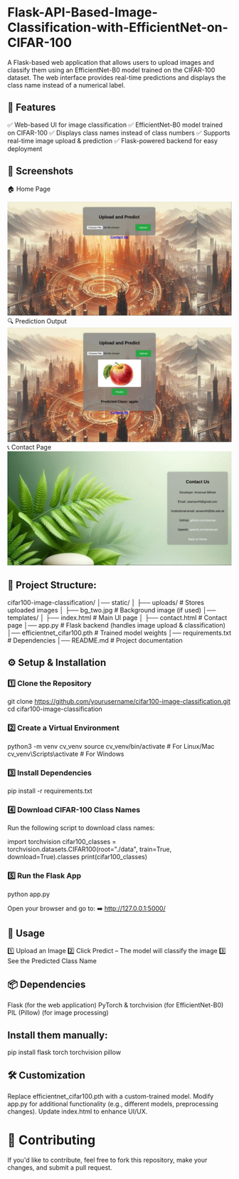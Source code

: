 # Flask-API-Based-Image-Classification-with-EfficientNet-on-CIFAR-100

A Flask-based web application that allows users to upload images and classify them using an EfficientNet-B0 model trained on the CIFAR-100 dataset. The web interface provides real-time predictions and displays the class name instead of a numerical label.

## 🚀 Features
✅ Web-based UI for image classification
✅ EfficientNet-B0 model trained on CIFAR-100
✅ Displays class names instead of class numbers
✅ Supports real-time image upload & prediction
✅ Flask-powered backend for easy deployment

## 📸 Screenshots
🏠 Home Page

<img src="photo_1_2025-02-03_22-02-32.jpg" width="600">
🔍 Prediction Output

<img src="photo_6_2025-02-03_22-02-32.jpg" width="600">
📞 Contact Page

<img src="photo_10_2025-02-03_22-02-32.jpg" width="600">

## 📂 Project Structure:

cifar100-image-classification/
│── static/
│   ├── uploads/         # Stores uploaded images
│   ├── bg_two.jpg       # Background image (if used)
│── templates/
│   ├── index.html       # Main UI page
│   ├── contact.html     # Contact page
│── app.py               # Flask backend (handles image upload & classification)
│── efficientnet_cifar100.pth  # Trained model weights
│── requirements.txt      # Dependencies
│── README.md             # Project documentation

## ⚙️ Setup & Installation

### 1️⃣ Clone the Repository

git clone https://github.com/yourusername/cifar100-image-classification.git
cd cifar100-image-classification

### 2️⃣ Create a Virtual Environment

python3 -m venv cv_venv
source cv_venv/bin/activate  # For Linux/Mac
cv_venv\Scripts\activate     # For Windows

### 3️⃣ Install Dependencies
pip install -r requirements.txt

### 4️⃣ Download CIFAR-100 Class Names

Run the following script to download class names:

import torchvision
cifar100_classes = torchvision.datasets.CIFAR100(root="./data", train=True, download=True).classes
print(cifar100_classes)

### 5️⃣ Run the Flask App

python app.py

Open your browser and go to:
➡️ http://127.0.0.1:5000/

## 🔧 Usage
1️⃣ Upload an Image
2️⃣ Click Predict – The model will classify the image
3️⃣ See the Predicted Class Name

## 📦 Dependencies
Flask (for the web application)
PyTorch & torchvision (for EfficientNet-B0)
PIL (Pillow) (for image processing)

## Install them manually:

pip install flask torch torchvision pillow

## 🛠 Customization
Replace efficientnet_cifar100.pth with a custom-trained model.
Modify app.py for additional functionality (e.g., different models, preprocessing changes).
Update index.html to enhance UI/UX.

# 🤝 Contributing
If you'd like to contribute, feel free to fork this repository, make your changes, and submit a pull request.

